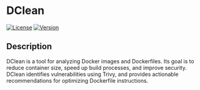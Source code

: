# DClean

[![License](https://img.shields.io/badge/License-MIT-blue.svg)](LICENSE)
[![Version](https://img.shields.io/badge/version-1.0.0-green.svg)](https://semver.org)

## Description

DClean is a tool for analyzing Docker images and Dockerfiles. Its goal is to reduce container size, speed up build processes, and improve security. DClean identifies vulnerabilities using Trivy, and provides actionable recommendations for optimizing Dockerfile instructions.


